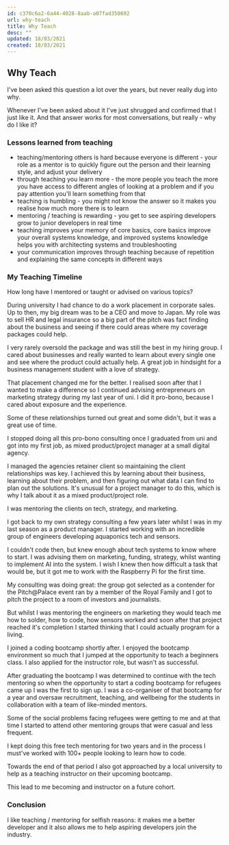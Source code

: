 ```yaml
---
id: c370c6a2-6a44-4028-8aab-a07fad350692
url: why-teach
title: Why Teach
desc: ""
updated: 18/03/2021
created: 18/03/2021
---
```


## Why Teach

I've been asked this question a lot over the years, but never really dug into why.

Whenever I've been asked about it I've just shrugged and confirmed that I just like it. And that answer works for most conversations, but really - why do I like it?

### Lessons learned from teaching

- teaching/mentoring others is hard because everyone is different - your role as a mentor is to quickly figure out the person and their learning style, and adjust your delivery
- through teaching you learn more - the more people you teach the more you have access to different angles of looking at a problem and if you pay attention you'll learn something from that
- teaching is humbling - you might not know the answer so it makes you realise how much more there is to learn
- mentoring / teaching is rewarding - you get to see aspiring developers grow to junior developers in real time
- teaching improves your memory of core basics, core basics improve your overall systems knowledge, and improved systems knowledge helps you with architecting systems and troubleshooting
- your communication improves through teaching because of repetition and explaining the same concepts in different ways

### My Teaching Timeline

How long have I mentored or taught or advised on various topics?

During university I had chance to do a work placement in corporate sales. Up to then, my big dream was to be a CEO and move to Japan. My role was to sell HR and legal insurance so a big part of the pitch was fact finding about the business and seeing if there could areas where my coverage packages could help.

I very rarely oversold the package and was still the best in my hiring group. I cared about businesses and really wanted to learn about every single one and see where the product could actually help. A great job in hindsight for a business management student with a love of strategy.

That placement changed me for the better. I realised soon after that I wanted to make a difference so I continued advising entrepreneurs on marketing strategy during my last year of uni. I did it pro-bono, because I cared about exposure and the experience.

Some of these relationships turned out great and some didn't, but it was a great use of time.

I stopped doing all this pro-bono consulting once I graduated from uni and got into my first job, as mixed product/project manager at a small digital agency.

I managed the agencies retainer client so maintaining the client relationships was key. I achieved this by learning about their business, learning about their problem, and then figuring out what data I can find to plan out the solutions. It's unusual for a project manager to do this, which is why I talk about it as a mixed product/project role.

I was mentoring the clients on tech, strategy, and marketing.

I got back to my own strategy consulting a few years later whilst I was in my last season as a product manager. I started working with an incredible group of engineers developing aquaponics tech and sensors.

I couldn't code then, but knew enough about tech systems to know where to start. I was advising them on marketing, funding, strategy, whilst wanting to implement AI into the system. I wish I knew then how difficult a task that would be, but it got me to work with the Raspberry Pi for the first time.

My consulting was doing great: the group got selected as a contender for the Pitch@Palace event ran by a member of the Royal Family and I got to pitch the project to a room of investors and journalists.

But whilst I was mentoring the engineers on marketing they would teach me how to solder, how to code, how sensors worked and soon after that project reached it's completion I started thinking that I could actually program for a living.

I joined a coding bootcamp shortly after. I enjoyed the bootcamp environment so much that I jumped at the opportunity to teach a beginners class. I also applied for the instructor role, but wasn't as successful.

After graduating the bootcamp I was determined to continue with the tech mentoring so when the opportunity to start a coding bootcamp for refugees came up I was the first to sign up. I was a co-organiser of that bootcamp for a year and oversaw recruitment, teaching, and wellbeing for the students in collaboration with a team of like-minded mentors.

Some of the social problems facing refugees were getting to me and at that time I started to attend other mentoring groups that were casual and less frequent.

I kept doing this free tech mentoring for two years and in the process I must've worked with 100+ people looking to learn how to code.

Towards the end of that period I also got approached by a local university to help as a teaching instructor on their upcoming bootcamp.

This lead to me becoming and instructor on a future cohort.

### Conclusion

I like teaching / mentoring for selfish reasons: it makes me a better developer and it also allows me to help aspiring developers join the industry.
